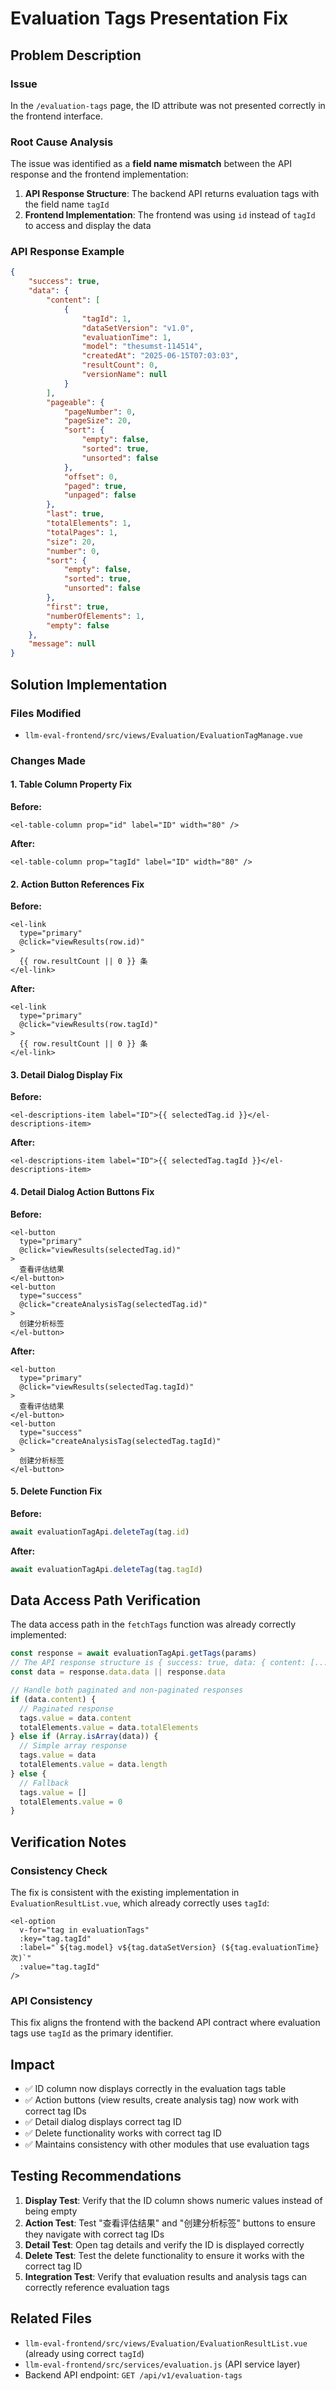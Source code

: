 # Evaluation Tags Presentation Fix

## Problem Description

### Issue
In the `/evaluation-tags` page, the ID attribute was not presented correctly in the frontend interface.

### Root Cause Analysis
The issue was identified as a **field name mismatch** between the API response and the frontend implementation:

1. **API Response Structure**: The backend API returns evaluation tags with the field name `tagId`
2. **Frontend Implementation**: The frontend was using `id` instead of `tagId` to access and display the data

### API Response Example
```json
{
    "success": true,
    "data": {
        "content": [
            {
                "tagId": 1,
                "dataSetVersion": "v1.0",
                "evaluationTime": 1,
                "model": "thesumst-114514",
                "createdAt": "2025-06-15T07:03:03",
                "resultCount": 0,
                "versionName": null
            }
        ],
        "pageable": {
            "pageNumber": 0,
            "pageSize": 20,
            "sort": {
                "empty": false,
                "sorted": true,
                "unsorted": false
            },
            "offset": 0,
            "paged": true,
            "unpaged": false
        },
        "last": true,
        "totalElements": 1,
        "totalPages": 1,
        "size": 20,
        "number": 0,
        "sort": {
            "empty": false,
            "sorted": true,
            "unsorted": false
        },
        "first": true,
        "numberOfElements": 1,
        "empty": false
    },
    "message": null
}
```

## Solution Implementation

### Files Modified
- `llm-eval-frontend/src/views/Evaluation/EvaluationTagManage.vue`

### Changes Made

#### 1. Table Column Property Fix
**Before:**
```vue
<el-table-column prop="id" label="ID" width="80" />
```

**After:**
```vue
<el-table-column prop="tagId" label="ID" width="80" />
```

#### 2. Action Button References Fix
**Before:**
```vue
<el-link 
  type="primary" 
  @click="viewResults(row.id)"
>
  {{ row.resultCount || 0 }} 条
</el-link>
```

**After:**
```vue
<el-link 
  type="primary" 
  @click="viewResults(row.tagId)"
>
  {{ row.resultCount || 0 }} 条
</el-link>
```

#### 3. Detail Dialog Display Fix
**Before:**
```vue
<el-descriptions-item label="ID">{{ selectedTag.id }}</el-descriptions-item>
```

**After:**
```vue
<el-descriptions-item label="ID">{{ selectedTag.tagId }}</el-descriptions-item>
```

#### 4. Detail Dialog Action Buttons Fix
**Before:**
```vue
<el-button 
  type="primary" 
  @click="viewResults(selectedTag.id)"
>
  查看评估结果
</el-button>
<el-button 
  type="success" 
  @click="createAnalysisTag(selectedTag.id)"
>
  创建分析标签
</el-button>
```

**After:**
```vue
<el-button 
  type="primary" 
  @click="viewResults(selectedTag.tagId)"
>
  查看评估结果
</el-button>
<el-button 
  type="success" 
  @click="createAnalysisTag(selectedTag.tagId)"
>
  创建分析标签
</el-button>
```

#### 5. Delete Function Fix
**Before:**
```javascript
await evaluationTagApi.deleteTag(tag.id)
```

**After:**
```javascript
await evaluationTagApi.deleteTag(tag.tagId)
```

## Data Access Path Verification

The data access path in the `fetchTags` function was already correctly implemented:
```javascript
const response = await evaluationTagApi.getTags(params)
// The API response structure is { success: true, data: { content: [...], ... } }
const data = response.data.data || response.data

// Handle both paginated and non-paginated responses
if (data.content) {
  // Paginated response
  tags.value = data.content
  totalElements.value = data.totalElements
} else if (Array.isArray(data)) {
  // Simple array response
  tags.value = data
  totalElements.value = data.length
} else {
  // Fallback
  tags.value = []
  totalElements.value = 0
}
```

## Verification Notes

### Consistency Check
The fix is consistent with the existing implementation in `EvaluationResultList.vue`, which already correctly uses `tagId`:
```vue
<el-option 
  v-for="tag in evaluationTags" 
  :key="tag.tagId" 
  :label="`${tag.model} v${tag.dataSetVersion} (${tag.evaluationTime}次)`" 
  :value="tag.tagId" 
/>
```

### API Consistency
This fix aligns the frontend with the backend API contract where evaluation tags use `tagId` as the primary identifier.

## Impact
- ✅ ID column now displays correctly in the evaluation tags table
- ✅ Action buttons (view results, create analysis tag) now work with correct tag IDs
- ✅ Detail dialog displays correct tag ID
- ✅ Delete functionality works with correct tag ID
- ✅ Maintains consistency with other modules that use evaluation tags

## Testing Recommendations
1. **Display Test**: Verify that the ID column shows numeric values instead of being empty
2. **Action Test**: Test "查看评估结果" and "创建分析标签" buttons to ensure they navigate with correct tag IDs
3. **Detail Test**: Open tag details and verify the ID is displayed correctly
4. **Delete Test**: Test the delete functionality to ensure it works with the correct tag ID
5. **Integration Test**: Verify that evaluation results and analysis tags can correctly reference evaluation tags

## Related Files
- `llm-eval-frontend/src/views/Evaluation/EvaluationResultList.vue` (already using correct `tagId`)
- `llm-eval-frontend/src/services/evaluation.js` (API service layer)
- Backend API endpoint: `GET /api/v1/evaluation-tags` 